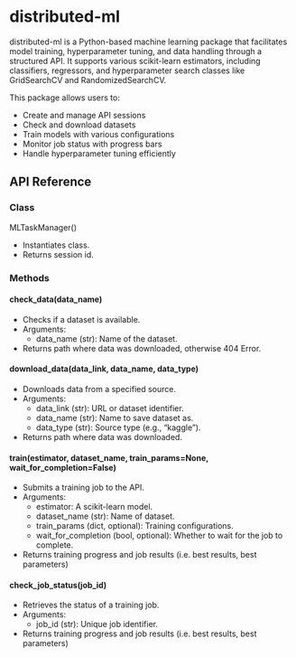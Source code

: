 # distributed-ml

distributed-ml is a Python-based machine learning package that facilitates model training, hyperparameter tuning, and data handling through a structured API. It supports various scikit-learn estimators, including classifiers, regressors, and hyperparameter search classes like GridSearchCV and RandomizedSearchCV.

This package allows users to:
- Create and manage API sessions
- Check and download datasets
- Train models with various configurations
- Monitor job status with progress bars
- Handle hyperparameter tuning efficiently

## API Reference

### Class

MLTaskManager()
- Instantiates class.
- Returns session id.

### Methods

#### check_data(data_name)
- Checks if a dataset is available.
- Arguments:
    - data_name (str): Name of the dataset.
- Returns path where data was downloaded, otherwise 404 Error.


#### download_data(data_link, data_name, data_type)
- Downloads data from a specified source.
- Arguments:
    - data_link (str): URL or dataset identifier.
    - data_name (str): Name to save dataset as.
    - data_type (str): Source type (e.g., “kaggle”).
- Returns path where data was downloaded.

#### train(estimator, dataset_name, train_params=None, wait_for_completion=False)
- Submits a training job to the API.
- Arguments:
    - estimator: A scikit-learn model.
    - dataset_name (str): Name of dataset.
    - train_params (dict, optional): Training configurations.
    - wait_for_completion (bool, optional): Whether to wait for the job to complete.
- Returns training progress and job results (i.e. best results, best parameters)

#### check_job_status(job_id)
- Retrieves the status of a training job.
- Arguments:
    - job_id (str): Unique job identifier.
- Returns training progress and job results (i.e. best results, best parameters)